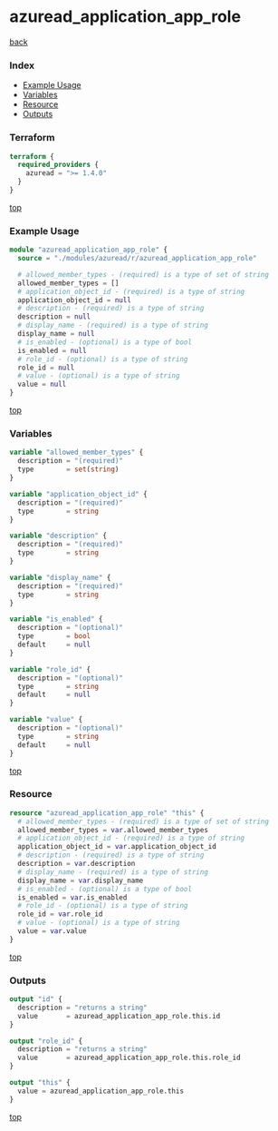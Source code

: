 # azuread_application_app_role

[back](../azuread.md)

### Index

- [Example Usage](#example-usage)
- [Variables](#variables)
- [Resource](#resource)
- [Outputs](#outputs)

### Terraform

```terraform
terraform {
  required_providers {
    azuread = ">= 1.4.0"
  }
}
```

[top](#index)

### Example Usage

```terraform
module "azuread_application_app_role" {
  source = "./modules/azuread/r/azuread_application_app_role"

  # allowed_member_types - (required) is a type of set of string
  allowed_member_types = []
  # application_object_id - (required) is a type of string
  application_object_id = null
  # description - (required) is a type of string
  description = null
  # display_name - (required) is a type of string
  display_name = null
  # is_enabled - (optional) is a type of bool
  is_enabled = null
  # role_id - (optional) is a type of string
  role_id = null
  # value - (optional) is a type of string
  value = null
}
```

[top](#index)

### Variables

```terraform
variable "allowed_member_types" {
  description = "(required)"
  type        = set(string)
}

variable "application_object_id" {
  description = "(required)"
  type        = string
}

variable "description" {
  description = "(required)"
  type        = string
}

variable "display_name" {
  description = "(required)"
  type        = string
}

variable "is_enabled" {
  description = "(optional)"
  type        = bool
  default     = null
}

variable "role_id" {
  description = "(optional)"
  type        = string
  default     = null
}

variable "value" {
  description = "(optional)"
  type        = string
  default     = null
}
```

[top](#index)

### Resource

```terraform
resource "azuread_application_app_role" "this" {
  # allowed_member_types - (required) is a type of set of string
  allowed_member_types = var.allowed_member_types
  # application_object_id - (required) is a type of string
  application_object_id = var.application_object_id
  # description - (required) is a type of string
  description = var.description
  # display_name - (required) is a type of string
  display_name = var.display_name
  # is_enabled - (optional) is a type of bool
  is_enabled = var.is_enabled
  # role_id - (optional) is a type of string
  role_id = var.role_id
  # value - (optional) is a type of string
  value = var.value
}
```

[top](#index)

### Outputs

```terraform
output "id" {
  description = "returns a string"
  value       = azuread_application_app_role.this.id
}

output "role_id" {
  description = "returns a string"
  value       = azuread_application_app_role.this.role_id
}

output "this" {
  value = azuread_application_app_role.this
}
```

[top](#index)